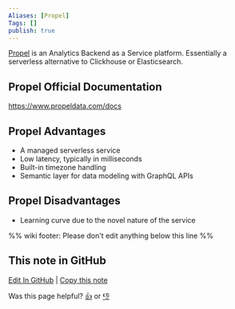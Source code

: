 ```yaml
---
Aliases: [Propel]
Tags: []
publish: true
---
```

[Propel](https://propeldata.com) is an Analytics Backend as a Service platform. Essentially a serverless alternative to Clickhouse or Elasticsearch.

## Propel Official Documentation

https://www.propeldata.com/docs

## Propel Advantages

- A managed serverless service
- Low latency, typically in milliseconds
- Built-in timezone handling
- Semantic layer for data modeling with GraphQL APIs

## Propel Disadvantages

- Learning curve due to the novel nature of the service

%% wiki footer: Please don't edit anything below this line %%

## This note in GitHub

<span class="git-footer">[Edit In GitHub](https://github.dev/data-engineering-community/data-engineering-wiki/blob/main/Tools/Databricks.md "git-hub-edit-note") | [Copy this note](https://raw.githubusercontent.com/data-engineering-community/data-engineering-wiki/main/Tools/Databricks.md "git-hub-copy-note")</span>

<span class="git-footer">Was this page helpful?
[👍](https://tally.so/r/mOaxjk?rating=Yes&url=https://dataengineering.wiki/Tools/Databricks) or [👎](https://tally.so/r/mOaxjk?rating=No&url=https://dataengineering.wiki/Tools/Databricks)</span>
